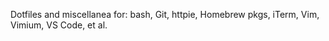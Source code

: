 Dotfiles and miscellanea for: bash, Git, httpie, Homebrew pkgs, iTerm, Vim, Vimium, VS Code, et al.
